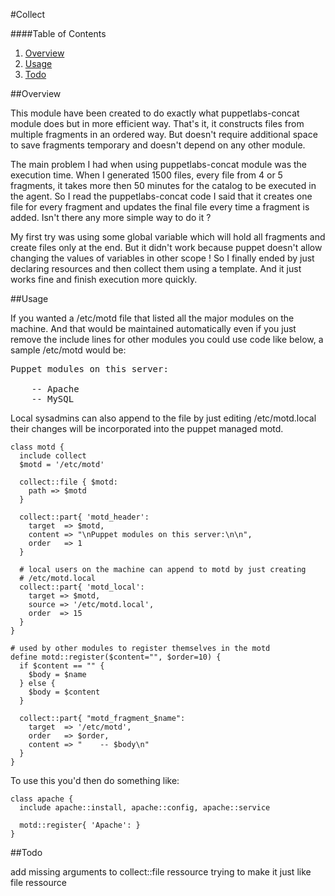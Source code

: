 #Collect

####Table of Contents

1. [Overview](#overview)
2. [Usage](#usage)
3. [Todo](#todo)

##Overview

This module have been created to do exactly what puppetlabs-concat module 
does but in more efficient way. That's it, it constructs files from multiple 
fragments in an ordered way. But doesn't require additional space to save 
fragments temporary and doesn't depend on any other module.

The main problem I had when using puppetlabs-concat module was the execution 
time. When I generated 1500 files, every file from 4 or 5 fragments, it takes
more then 50 minutes for the catalog to be executed in the agent. So I read
the puppetlabs-concat code I said that it creates one file for every fragment 
and updates the final file every time a fragment is added. Isn't there any more
simple way to do it ?

My first try was using some global variable which will hold all fragments and 
create files only at the end. But it didn't work because puppet doesn't allow
changing the values of variables in other scope ! So I finally ended by just
declaring resources and then collect them using a template. And it just works 
fine and finish execution more quickly.

##Usage

If you wanted a /etc/motd file that listed all the major modules
on the machine.  And that would be maintained automatically even
if you just remove the include lines for other modules you could
use code like below, a sample /etc/motd would be:

<pre>
Puppet modules on this server:

    -- Apache
    -- MySQL
</pre>

Local sysadmins can also append to the file by just editing /etc/motd.local
their changes will be incorporated into the puppet managed motd.

```puppet
class motd {
  include collect
  $motd = '/etc/motd'

  collect::file { $motd:
    path => $motd
  }

  collect::part{ 'motd_header':
    target  => $motd,
    content => "\nPuppet modules on this server:\n\n",
    order   => 1
  }

  # local users on the machine can append to motd by just creating
  # /etc/motd.local
  collect::part{ 'motd_local':
    target => $motd,
    source => '/etc/motd.local',
    order  => 15
  }
}

# used by other modules to register themselves in the motd
define motd::register($content="", $order=10) {
  if $content == "" {
    $body = $name
  } else {
    $body = $content
  }

  collect::part{ "motd_fragment_$name":
    target  => '/etc/motd',
    order   => $order,
    content => "    -- $body\n"
  }
}
```

To use this you'd then do something like:

```puppet
class apache {
  include apache::install, apache::config, apache::service

  motd::register{ 'Apache': }
}
```
##Todo

add missing arguments to collect::file ressource trying to make it just like file ressource 
 